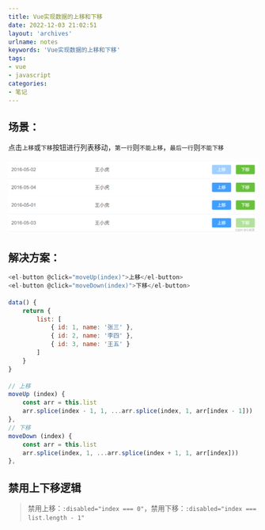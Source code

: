 ```yaml
---
title: Vue实现数据的上移和下移
date: 2022-12-03 21:02:51
layout: 'archives'
urlname: notes
keywords: 'Vue实现数据的上移和下移'
tags: 
- vue
- javascript
categories: 
- 笔记
---
```


## 场景：
点击`上移`或`下移`按钮进行列表移动，`第一行`则`不能上移`，`最后一行`则`不能下移`

![](no-020/1.png)

## 解决方案：
```javascript
<el-button @click="moveUp(index)">上移</el-button>
<el-button @click="moveDown(index)">下移</el-button>

data() {
    return {
        list: [
            { id: 1, name: '张三' },
            { id: 2, name: '李四' },
            { id: 3, name: '王五' }
        ]
    }
}

// 上移
moveUp (index) {
    const arr = this.list
    arr.splice(index - 1, 1, ...arr.splice(index, 1, arr[index - 1]))
},
// 下移
moveDown (index) {
    const arr = this.list
    arr.splice(index, 1, ...arr.splice(index + 1, 1, arr[index]))
},
```
## 禁用上下移逻辑
> 禁用上移：`:disabled="index === 0"`，禁用下移：`:disabled="index === list.length - 1"`

